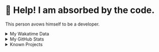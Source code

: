 # 🥺 Help! I am absorbed by the code. 

This person avows himself to be a developer.

<details>

<summary>My Wakatime Data</summary>

<!--START_SECTION:waka-->
![Lines of code](https://img.shields.io/badge/From%20Hello%20World%20I%27ve%20Written-7.4%20million%20lines%20of%20code-blue)

**🐱 My GitHub Data** 

> 📦 689.4 kB Used in GitHub's Storage 
 > 
> 🏆 1,073 Contributions in the Year 2023
 > 
> 🚫 Not Opted to Hire
 > 
> 📜 81 Public Repositories 
 > 
> 🔑 18 Private Repositories 
 > 
**I'm an Early 🐤** 

```text
🌞 Morning                1546 commits        ██████░░░░░░░░░░░░░░░░░░░   24.01 % 
🌆 Daytime                2644 commits        ██████████░░░░░░░░░░░░░░░   41.06 % 
🌃 Evening                2181 commits        ████████░░░░░░░░░░░░░░░░░   33.87 % 
🌙 Night                  69 commits          ░░░░░░░░░░░░░░░░░░░░░░░░░   01.07 % 
```
📅 **I'm Most Productive on Wednesday** 

```text
Monday                   745 commits         ███░░░░░░░░░░░░░░░░░░░░░░   11.57 % 
Tuesday                  1088 commits        ████░░░░░░░░░░░░░░░░░░░░░   16.89 % 
Wednesday                1103 commits        ████░░░░░░░░░░░░░░░░░░░░░   17.13 % 
Thursday                 875 commits         ███░░░░░░░░░░░░░░░░░░░░░░   13.59 % 
Friday                   966 commits         ████░░░░░░░░░░░░░░░░░░░░░   15.00 % 
Saturday                 900 commits         ███░░░░░░░░░░░░░░░░░░░░░░   13.98 % 
Sunday                   763 commits         ███░░░░░░░░░░░░░░░░░░░░░░   11.85 % 
```


**I Mostly Code in Go** 

```text
Go                       32 repos            █████████░░░░░░░░░░░░░░░░   34.41 % 
Python                   21 repos            ██████░░░░░░░░░░░░░░░░░░░   22.58 % 
HTML                     6 repos             ██░░░░░░░░░░░░░░░░░░░░░░░   06.45 % 
Dart                     2 repos             █░░░░░░░░░░░░░░░░░░░░░░░░   02.15 % 
TypeScript               1 repo              ░░░░░░░░░░░░░░░░░░░░░░░░░   01.08 % 
```




 Last Updated on 30/07/2023 01:24:16 UTC
<!--END_SECTION:waka-->

</details>

<details>
 
 <summary>My GitHub Stats</summary>

[![CDFMLR's github stats](https://github-readme-stats.vercel.app/api?username=cdfmlr&count_private=true&show_icons=true)](https://github.com/anuraghazra/github-readme-stats)
 
</details>

<details>

<summary>Known Projects</summary>

[![Star History Chart](https://api.star-history.com/svg?repos=cdfmlr/pyflowchart,cdfmlr/muvtuber,cdfmlr/crud,cdfmlr/murecom-verse-1,cdfmlr/murecom-intro&type=Date)](https://star-history.com/#cdfmlr/pyflowchart&cdfmlr/muvtuber&cdfmlr/crud&cdfmlr/murecom-verse-1&cdfmlr/murecom-intro&Date)

 </details>
